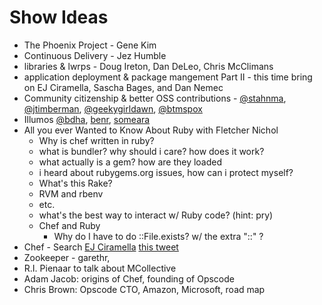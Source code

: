 Show Ideas
==========
* The Phoenix Project - Gene Kim
* Continuous Delivery - Jez Humble
* libraries & lwrps - Doug Ireton, Dan DeLeo, Chris McClimans
* application deployment & package mangement Part II - this time bring on EJ Ciramella, Sascha Bages, and Dan Nemec
* Community citizenship & better OSS contributions - [@stahnma](http://twitter.com/stahnma), [@jtimberman](http://twitter.com/jtimberman), [@geekygirldawn](http://twitter.com/geekygirldawn), [@btmspox](http://twitter.com/btmspox)
* Illumos [@bdha](http://twitter.com/bdha), [benr](http://twitter.com/benr), [someara](http://twitter.com/someara)
* All you ever Wanted to Know About Ruby with Fletcher Nichol
   * Why is chef written in ruby?
   * what is bundler? why should i care? how does it work?
   * what actually is a gem? how are they loaded
   * i heard about rubygems.org issues, how can i protect myself?
   * What's this Rake?
   * RVM and rbenv
   * etc.
   * what's the best way to interact w/ Ruby code? (hint: pry)
   * Chef and Ruby
       - Why do I have to do ::File.exists? w/ the extra "::" ?
* Chef - Search [EJ Ciramella](http://twitter.com/eciramella) [this tweet](http://twitter.com/eciramella/status/308915915049795584)
* Zookeeper - garethr, 
* R.I. Pienaar to talk about MCollective
* Adam Jacob: origins of Chef, founding of Opscode
* Chris Brown: Opscode CTO, Amazon, Microsoft, road map



